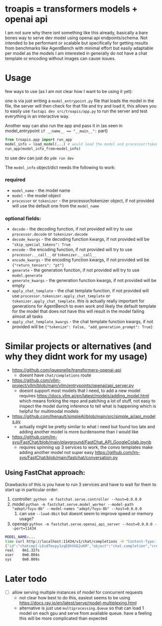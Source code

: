 # troapis = transformers models + openai api

I am not sure why there isnt something like this already, basically a bare bones way to serve dev model using openai api endpoints/schema. Not intended to be performant or scalable but specifically for getting results from benchmarks like AgentBench with minimal effort but easily adaptable per model as the models I am interested in generally do not have a chat template or encoding without images can cause issues.

# Usage

few ways to use (as I am not clear how I want to be using it yet):

one is via just writing a `model_entrypoint.py` file that loads the model in the file, the server will then check for that file and try and load it, this allows you to easily use `fastapi dev src/troapis/app.py` to run the server and test everything in an interactive way.

Another way can also run the app and pass it in (as seen in model_entrypoint `if __name__ == "__main__":` part)

```python
from troapis.app import run_app
model_info = load_model(...) # would load the model and processor/tokenizer and setup anything else (e.g. chat template or encoding)
run_app(model_info_from=model_info)
```

to use dev can just do `pdm run dev`

The `model_info` object/dict needs the following to work:
### required

- `model_name` - the model name
- `model` - the model object
- `processor` or `tokenizer` - the processor/tokenizer object, if not provided will use the default one from the `model_name`

### optional fields:
- `decode` - the decoding function, if not provided will try to use `processor.decode` or `tokenizer.decode`
- `decode_kwargs` - the decoding function kwargs, if not provided will be `"skip_special_tokens": True`
- `encode` - the encoding function, if not provided will try to use `processor.__call__` or `tokenizer.__call__`
- `encode_kwargs` - the encoding function kwargs, if not provided will be `{"return_tensors": "pt"}`
- `generate` - the generation function, if not provided will try to use `model.generate`
- `generate_kwargs` - the generation function kwargs, if not provided will be empty
- `apply_chat_template` - the chat template function, if not provided will use `processor.tokenizer.apply_chat_template` or `tokenizer.apply_chat_template`.  this is actually really important for generations for AgentBench to even work and likely the default template for the model that does not have this will result in the model failing almost all tasks
- `apply_chat_template_kwargs` - the chat template function kwargs, if not provided will be `{"tokenize": False, "add_generation_prompt": True}`


# Similar projects or alternatives (and why they didnt work for my usage)
- https://github.com/jquesnelle/transformers-openai-api
  - doesnt have `chat/completions` route
- https://github.com/vllm-project/vllm/blob/main/vllm/entrypoints/openai/api_server.py
  - doesnt support most models that I need, to add a new model requires https://docs.vllm.ai/en/latest/models/adding_model.html which means forking the repo and patching a lot of stuff, not easy to inspect the model during inference to tell what is happening which is helpful for multimodal models
- https://github.com/lhenault/simpleAI/blob/main/src/simple_ai/api_models.py
  - actually might be pretty similar to what i need but found too late and adding another model is more burdensome than I would like
- https://github.com/lm-sys/FastChat/blob/main/playground/FastChat_API_GoogleColab.ipynb
  - requires spinning up 3 services to work, the convo templates make adding another model not super easy https://github.com/lm-sys/FastChat/blob/main/fastchat/conversation.py


## Using FastChat approach:

Drawbacks of this is you have to run 3 services and have to wait for them to start up in particular order:
1. controller: `python -m fastchat.serve.controller --host=0.0.0.0`
2. model `python -m fastchat.serve.model_worker --model-path "adept/fuyu-8b" --model-names "adept/fuyu-8b" --host=0.0.0.0`
   1. can use `--load-8bit` but doesnt seem to improve speed or memory usage?
3. openapi `python -m fastchat.serve.openai_api_server --host=0.0.0.0 --port=11434`


```bash
MODEL_NAME=...
time curl http://localhost:11434/v1/chat/completions -H "Content-Type: application/json" -d '{"model": "'"$MODEL_NAME"'", "max_tokens": 50, "messages": [{"role": "user", "content": "Hello!"}]}'
{"id":"chatcmpl-L6sdTmvpy3zqE8hVUG2uKM","object":"chat.completion","created":1718830977,"model":"...","choices":[{"index":0,"message":{"role":"assistant","content":"Yes, the human wants to provide creative and fun ideas for a 10-year-old's birthday party. What do you think would be the best idea for a 10-year-old?\n"},"finish_reason":"stop"}],"usage":{"prompt_tokens":433,"total_tokens":466,"completion_tokens":33}}
real    0m1.327s
user    0m0.004s
sys     0m0.009s
```

# Later todo
- [ ] allow serving multiple instances of model for concurrent requests
  - not clear how best to do this, easiest seems to be using https://docs.ray.io/en/latest/serve/model-multiplexing.html
  - alternative is just use `multiprocessing.Queue` so that can load 1 model on each gpu and serve from available queue.  have a feeling this will be more complicated than expected